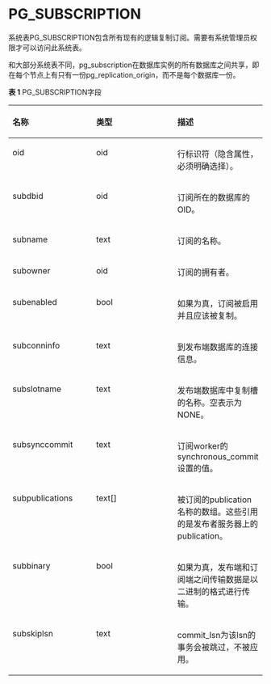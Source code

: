 # PG\_SUBSCRIPTION

系统表PG\_SUBSCRIPTION包含所有现有的逻辑复制订阅。需要有系统管理员权限才可以访问此系统表。

和大部分系统表不同，pg\_subscription在数据库实例的所有数据库之间共享，即在每个节点上有只有一份pg\_replication\_origin，而不是每个数据库一份。

**表 1**  PG\_SUBSCRIPTION字段

<a name="table10398182255119"></a>
<table><thead align="left"><tr id="row5400162217515"><th class="cellrowborder" valign="top" width="33.33333333333333%" id="mcps1.2.4.1.1"><p id="p11400152265113"><a name="p11400152265113"></a><a name="p11400152265113"></a>名称</p>
</th>
<th class="cellrowborder" valign="top" width="33.33333333333333%" id="mcps1.2.4.1.2"><p id="p19400622165117"><a name="p19400622165117"></a><a name="p19400622165117"></a>类型</p>
</th>
<th class="cellrowborder" valign="top" width="33.33333333333333%" id="mcps1.2.4.1.3"><p id="p114006220517"><a name="p114006220517"></a><a name="p114006220517"></a>描述</p>
</th>
</tr>
</thead>
<tbody><tr id="row28891944205414"><td class="cellrowborder" valign="top" width="33.33333333333333%" headers="mcps1.2.4.1.1 "><p id="zh-cn_topic_0283137298_zh-cn_topic_0237122310_p1333112917367"><a name="zh-cn_topic_0283137298_zh-cn_topic_0237122310_p1333112917367"></a><a name="zh-cn_topic_0283137298_zh-cn_topic_0237122310_p1333112917367"></a>oid</p>
</td>
<td class="cellrowborder" valign="top" width="33.33333333333333%" headers="mcps1.2.4.1.2 "><p id="zh-cn_topic_0283137298_zh-cn_topic_0237122310_p1433462923615"><a name="zh-cn_topic_0283137298_zh-cn_topic_0237122310_p1433462923615"></a><a name="zh-cn_topic_0283137298_zh-cn_topic_0237122310_p1433462923615"></a>oid</p>
</td>
<td class="cellrowborder" valign="top" width="33.33333333333333%" headers="mcps1.2.4.1.3 "><p id="p11514618540"><a name="p11514618540"></a><a name="p11514618540"></a>行标识符（隐含属性，必须明确选择）。</p>
</td>
</tr>
<tr id="row10400322175118"><td class="cellrowborder" valign="top" width="33.33333333333333%" headers="mcps1.2.4.1.1 "><p id="p540116221516"><a name="p540116221516"></a><a name="p540116221516"></a>subdbid</p>
</td>
<td class="cellrowborder" valign="top" width="33.33333333333333%" headers="mcps1.2.4.1.2 "><p id="p14011322165117"><a name="p14011322165117"></a><a name="p14011322165117"></a>oid</p>
</td>
<td class="cellrowborder" valign="top" width="33.33333333333333%" headers="mcps1.2.4.1.3 "><p id="p8401142219519"><a name="p8401142219519"></a><a name="p8401142219519"></a>订阅所在的数据库的OID。</p>
</td>
</tr>
<tr id="row18401522155113"><td class="cellrowborder" valign="top" width="33.33333333333333%" headers="mcps1.2.4.1.1 "><p id="p13401132217516"><a name="p13401132217516"></a><a name="p13401132217516"></a>subname</p>
</td>
<td class="cellrowborder" valign="top" width="33.33333333333333%" headers="mcps1.2.4.1.2 "><p id="p4401222145118"><a name="p4401222145118"></a><a name="p4401222145118"></a>text</p>
</td>
<td class="cellrowborder" valign="top" width="33.33333333333333%" headers="mcps1.2.4.1.3 "><p id="p114016229518"><a name="p114016229518"></a><a name="p114016229518"></a>订阅的名称。</p>
</td>
</tr>
<tr id="row740182215112"><td class="cellrowborder" valign="top" width="33.33333333333333%" headers="mcps1.2.4.1.1 "><p id="p16401112255116"><a name="p16401112255116"></a><a name="p16401112255116"></a>subowner</p>
</td>
<td class="cellrowborder" valign="top" width="33.33333333333333%" headers="mcps1.2.4.1.2 "><p id="p84011222165110"><a name="p84011222165110"></a><a name="p84011222165110"></a>oid</p>
</td>
<td class="cellrowborder" valign="top" width="33.33333333333333%" headers="mcps1.2.4.1.3 "><p id="p10401822115111"><a name="p10401822115111"></a><a name="p10401822115111"></a>订阅的拥有者。</p>
</td>
</tr>
<tr id="row15401112285110"><td class="cellrowborder" valign="top" width="33.33333333333333%" headers="mcps1.2.4.1.1 "><p id="p540132212511"><a name="p540132212511"></a><a name="p540132212511"></a>subenabled</p>
</td>
<td class="cellrowborder" valign="top" width="33.33333333333333%" headers="mcps1.2.4.1.2 "><p id="p1340132219511"><a name="p1340132219511"></a><a name="p1340132219511"></a>bool</p>
</td>
<td class="cellrowborder" valign="top" width="33.33333333333333%" headers="mcps1.2.4.1.3 "><p id="p164029226515"><a name="p164029226515"></a><a name="p164029226515"></a>如果为真，订阅被启用并且应该被复制。</p>
</td>
</tr>
<tr id="row10402162255117"><td class="cellrowborder" valign="top" width="33.33333333333333%" headers="mcps1.2.4.1.1 "><p id="p18402152255114"><a name="p18402152255114"></a><a name="p18402152255114"></a>subconninfo</p>
</td>
<td class="cellrowborder" valign="top" width="33.33333333333333%" headers="mcps1.2.4.1.2 "><p id="p1840242245116"><a name="p1840242245116"></a><a name="p1840242245116"></a>text</p>
</td>
<td class="cellrowborder" valign="top" width="33.33333333333333%" headers="mcps1.2.4.1.3 "><p id="p16402172225120"><a name="p16402172225120"></a><a name="p16402172225120"></a>到发布端数据库的连接信息。</p>
</td>
</tr>
<tr id="row440215228518"><td class="cellrowborder" valign="top" width="33.33333333333333%" headers="mcps1.2.4.1.1 "><p id="p19402142211518"><a name="p19402142211518"></a><a name="p19402142211518"></a>subslotname</p>
</td>
<td class="cellrowborder" valign="top" width="33.33333333333333%" headers="mcps1.2.4.1.2 "><p id="p740212295115"><a name="p740212295115"></a><a name="p740212295115"></a>text</p>
</td>
<td class="cellrowborder" valign="top" width="33.33333333333333%" headers="mcps1.2.4.1.3 "><p id="p140242210511"><a name="p140242210511"></a><a name="p140242210511"></a>发布端数据库中复制槽的名称。空表示为NONE。</p>
</td>
</tr>
<tr id="row5366163018614"><td class="cellrowborder" valign="top" width="33.33333333333333%" headers="mcps1.2.4.1.1 "><p id="p113664301868"><a name="p113664301868"></a><a name="p113664301868"></a>subsynccommit</p>
</td>
<td class="cellrowborder" valign="top" width="33.33333333333333%" headers="mcps1.2.4.1.2 "><p id="p3366123015617"><a name="p3366123015617"></a><a name="p3366123015617"></a>text</p>
</td>
<td class="cellrowborder" valign="top" width="33.33333333333333%" headers="mcps1.2.4.1.3 "><p id="p236618305619"><a name="p236618305619"></a><a name="p236618305619"></a>订阅worker的synchronous_commit设置的值。</p>
</td>
</tr>
<tr id="row18136114310539"><td class="cellrowborder" valign="top" width="33.33333333333333%" headers="mcps1.2.4.1.1 "><p id="p913764314533"><a name="p913764314533"></a><a name="p913764314533"></a>subpublications</p>
</td>
<td class="cellrowborder" valign="top" width="33.33333333333333%" headers="mcps1.2.4.1.2 "><p id="p513754355316"><a name="p513754355316"></a><a name="p513754355316"></a>text[]</p>
</td>
<td class="cellrowborder" valign="top" width="33.33333333333333%" headers="mcps1.2.4.1.3 "><p id="p13137204313536"><a name="p13137204313536"></a><a name="p13137204313536"></a>被订阅的publication名称的数组。这些引用的是发布者服务器上的publication。</p>
</td>
</tr>
<tr id="row18136114310540"><td class="cellrowborder" valign="top" width="33.33333333333333%" headers="mcps1.2.4.1.1 "><p id="p913764314534"><a name="p913764314534"></a><a name="p913764314534"></a>subbinary</p>
</td>
<td class="cellrowborder" valign="top" width="33.33333333333333%" headers="mcps1.2.4.1.2 "><p id="p513754355317"><a name="p513754355317"></a><a name="p513754355317"></a>bool</p>
</td>
<td class="cellrowborder" valign="top" width="33.33333333333333%" headers="mcps1.2.4.1.3 "><p id="p13137204313537"><a name="p13137204313537"></a><a name="p13137204313537"></a>如果为真，发布端和订阅端之间传输数据是以二进制的格式进行传输。</p>
</td>
</tr>
<tr id="row18136114310541"><td class="cellrowborder" valign="top" width="33.33333333333333%" headers="mcps1.2.4.1.1 "><p id="p913764314535"><a name="p913764314535"></a><a name="p913764314535"></a>subskiplsn</p>
</td>
<td class="cellrowborder" valign="top" width="33.33333333333333%" headers="mcps1.2.4.1.2 "><p id="p513754355318"><a name="p513754355318"></a><a name="p513754355318"></a>text</p>
</td>
<td class="cellrowborder" valign="top" width="33.33333333333333%" headers="mcps1.2.4.1.3 "><p id="p13137204313538"><a name="p13137204313538"></a><a name="p13137204313538"></a>commit_lsn为该lsn的事务会被跳过，不被应用。</p>
</td>
</tr>
</tbody>
</table>

